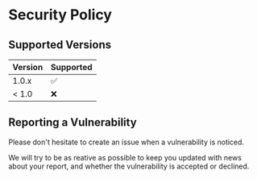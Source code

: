 # Security Policy

## Supported Versions

| Version | Supported          |
| ------- | ------------------ |
| 1.0.x   | :white_check_mark: |
| < 1.0   | :x:                |

## Reporting a Vulnerability

Please don't hesitate to create an issue when a vulnerability is noticed.

We will try to be as reative as possible to keep you updated with news about your report, and whether the vulnerability is accepted or declined.
